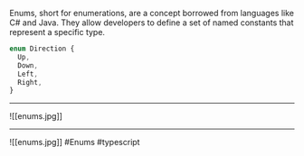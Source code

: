 Enums, short for enumerations, are a concept borrowed from languages like C# and Java. They allow developers to define a set of named constants that represent a specific type.

```typescript
enum Direction {  
  Up,  
  Down,  
  Left,  
  Right,  
}
```
***
![[enums.jpg]]
***
![[enums.jpg]]
#Enums
#typescript 